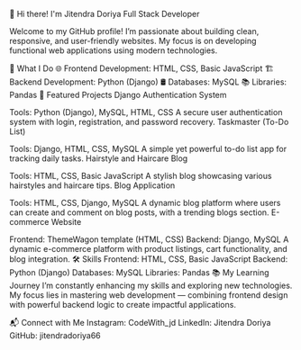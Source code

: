 🌟 Hi there! I'm Jitendra Doriya
Full Stack Developer

Welcome to my GitHub profile! I’m passionate about building clean, responsive, and user-friendly websites. My focus is on developing functional web applications using modern technologies.

🚀 What I Do
🌐 Frontend Development: HTML, CSS, Basic JavaScript
🏗️ Backend Development: Python (Django)
🛢️ Databases: MySQL
📚 Libraries: Pandas
🌟 Featured Projects
Django Authentication System

Tools: Python (Django), MySQL, HTML, CSS
A secure user authentication system with login, registration, and password recovery.
Taskmaster (To-Do List)

Tools: Django, HTML, CSS, MySQL
A simple yet powerful to-do list app for tracking daily tasks.
Hairstyle and Haircare Blog

Tools: HTML, CSS, Basic JavaScript
A stylish blog showcasing various hairstyles and haircare tips.
Blog Application

Tools: HTML, CSS, Django, MySQL
A dynamic blog platform where users can create and comment on blog posts, with a trending blogs section.
E-commerce Website

Frontend: ThemeWagon template (HTML, CSS)
Backend: Django, MySQL
A dynamic e-commerce platform with product listings, cart functionality, and blog integration.
🛠️ Skills
Frontend: HTML, CSS, Basic JavaScript
Backend: Python (Django)
Databases: MySQL
Libraries: Pandas
📚 My Learning Journey
I’m constantly enhancing my skills and exploring new technologies. My focus lies in mastering web development — combining frontend design with powerful backend logic to create impactful applications.

📬 Connect with Me
Instagram: CodeWith_jd
LinkedIn: Jitendra Doriya
GitHub: jitendradoriya66
